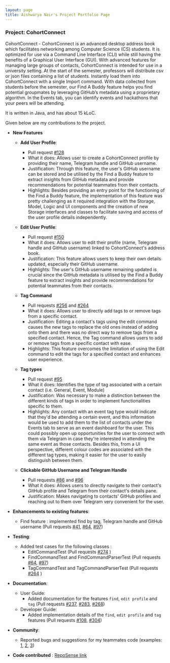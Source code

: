 ```yaml
---
layout: page
title: Aishwarya Nair's Project Portfolio Page
---
```


### Project: CohortConnect

CohortConnect - CohortConnect is an advanced desktop address book which facilitates networking among Computer Science (CS) students. It is optimized for use via a Command Line Interface (CLI) while still having the benefits of a Graphical User Interface (GUI).
With advanced features for managing large groups of contacts, CohortConnect is intended for use in a university setting. At the start of the semester, professors will distribute csv or json files containing a list of students. Instantly load them into CohortConnect with a single Import command. With data collected from students before the semester, our Find A Buddy feature helps you find potential groupmates by leveraging GitHub’s metadata using a proprietary algorithm. In the Events tab, you can identify events and hackathons that your peers will be attending.

It is written in Java, and has about 15 kLoC.

Given below are my contributions to the project.

* **New Features**
  * **Add User Profile**:
    * Pull request [\#128](https://github.com/AY2122S1-CS2103T-T10-1/tp/pull/128)
    * What it does: Allows user to create a CohortConnect profile by providing their name, Telegram handle and GitHub username.
    * Justification: Through this feature, the user's GitHub username can be stored and be utilised by the Find a Buddy feature to extract insights from GitHub metadata and
      provide recommendations for potential teammates from their contacts.
    * Highlights: Besides providing an entry point for the functioning of the Find a Buddy feature, the implementation of this feature was pretty challenging 
    as it required integration with the Storage, Model, Logic and UI components and the creation of new Storage interfaces and classes to facilitate saving and access of the user profile details independently.
    
  * **Edit User Profile**:
    * Pull request [\#150](https://github.com/AY2122S1-CS2103T-T10-1/tp/pull/150)
    * What it does: Allows user to edit their profile (name, Telegram handle and GitHub username) linked to CohortConnect's address book. 
    * Justification: This feature allows users to keep their own details updated, especially their GitHub username.
    * Highlights: The user's GitHub username remaining updated is crucial since the GitHub metadata is utilised by the Find a Buddy feature to extract insights and 
    provide recommendations for potential teammates from their contacts.
    
  * **Tag Command**
    * Pull requests [\#256](https://github.com/AY2122S1-CS2103T-T10-1/tp/pull/256) and [\#264](https://github.com/AY2122S1-CS2103T-T10-1/tp/pull/264)
    * What it does: Allows user to directly add tags to or remove tags from a specific contact.
    * Justification: Editing a contact's tags using the edit command causes the new tags to replace the old ones instead of adding onto them and there was no direct way to remove tags from a specified contact.
    Hence, the Tag command allows users to  add or remove tags from a specific contact with ease.
    * Highlights: This feature overcomes the limitation of using the Edit command to edit the tags for a specified contact and enhances user experience.
  
  * **Tag types** 
    * Pull request [\#95](https://github.com/AY2122S1-CS2103T-T10-1/tp/pull/95) 
    * What it does: Identifies the type of tag associated with a certain contact (i.e. General, Event, Module)
    * Justification: Was necessary to make a distinction between the different kinds of tags in order to implement functionalities specific to them.
    * Highlights: Any contact with an event tag type would indicate that they'd be attending a certain event, and this information would be used to add them to the list of contacts under the Events tab to serve 
    as an event dashboard for the user. This could possibly open up opportunities for the user to connect with them via Telegram in case they're interested in attending the same event as those contacts. 
    Besides this, from a UI perspective, different colour codes are associated with the different tag types, making it easier for the user to easily distinguish between them.
    
  * **Clickable GitHub Username and Telegram Handle**
    * Pull requests [\#86](https://github.com/AY2122S1-CS2103T-T10-1/tp/pull/86) and [\#96](https://github.com/AY2122S1-CS2103T-T10-1/tp/pull/96)
    * What it does: Allows users to directly navigate to their contact's GitHub profile and Telegram from their contact's details pane.
    * Justification: Makes navigating to contacts' GitHub profiles and reaching out to them over Telegram very convenient for the user.
  

* **Enhancements to existing features**:
    * Find feature : implemented find by tag, Telegram handle and GitHub username (Pull requests [\#41](https://github.com/AY2122S1-CS2103T-T10-1/tp/pull/41), [\#64](https://github.com/AY2122S1-CS2103T-T10-1/tp/pull/64), [\#97](https://github.com/AY2122S1-CS2103T-T10-1/tp/pull/97))


* **Testing**:
  * Added test cases for the following classes :
    * EditCommandTest (Pull requests [\#274](https://github.com/AY2122S1-CS2103T-T10-1/tp/pull/274) )
    * FindCommandTest and FindCommandParserTest (Pull requests [\#64](https://github.com/AY2122S1-CS2103T-T10-1/tp/pull/64), [\#97](https://github.com/AY2122S1-CS2103T-T10-1/tp/pull/97))
    * TagCommandTest and TagCommandParserTest (Pull requests [\#264](https://github.com/AY2122S1-CS2103T-T10-1/tp/pull/264) )


* **Documentation**:
    * User Guide:
        * Added documentation for the features `find`, `edit profile` and `tag` (Pull requests [\#237](https://github.com/AY2122S1-CS2103T-T10-1/tp/pull/237), [\#283](https://github.com/AY2122S1-CS2103T-T10-1/tp/pull/283), [\#268](https://github.com/AY2122S1-CS2103T-T10-1/tp/pull/268))
    * Developer Guide:
        * Added implementation details of the `find`, `edit profile` and `tag` features (Pull requests [\#108](https://github.com/AY2122S1-CS2103T-T10-1/tp/pull/108), [\#304](https://github.com/AY2122S1-CS2103T-T10-1/tp/pull/304))


* **Community**:
    * Reported bugs and suggestions for my teammates code (examples: [1](https://github.com/AY2122S1-CS2103T-T10-1/tp/issues/158), [2](https://github.com/AY2122S1-CS2103T-T10-1/tp/issues/159), [3](https://github.com/AY2122S1-CS2103T-T10-1/tp/issues/286))
  

* **Code contributed** : [RepoSense link](https://nus-cs2103-ay2122s1.github.io/tp-dashboard/?search=T10&sort=groupTitle&sortWithin=title&timeframe=commit&mergegroup=&groupSelect=groupByRepos&breakdown=true&checkedFileTypes=docs~functional-code~test-code~other&since=2021-09-17&tabOpen=true&tabType=authorship&tabAuthor=aishh12&tabRepo=AY2122S1-CS2103T-T10-1%2Ftp%5Bmaster%5D&authorshipIsMergeGroup=false&authorshipFileTypes=docs~functional-code~test-code&authorshipIsBinaryFileTypeChecked=false)
    
